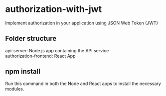 # authorization-with-jwt
Implement authorization in your application using JSON Web Token (JWT)

## Folder structure
api-server: Node.js app containing the API service <br>
authorization-frontend: React App

## npm install
Run this command in both the Node and React apps to install the necessary modules.
